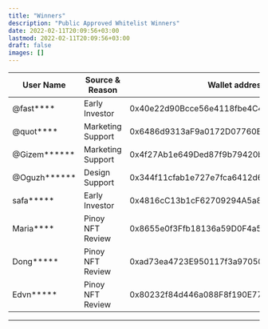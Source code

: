 ```yaml
---
title: "Winners"
description: "Public Approved Whitelist Winners"
date: 2022-02-11T20:09:56+03:00
lastmod: 2022-02-11T20:09:56+03:00
draft: false
images: []
---
```

<div class="table-responsive">

| **User Name** | **Source & Reason** | **Wallet address**                         |
|---------------|---------------------|--------------------------------------------|
| @fast****     | Early Investor      | 0x40e22d90Bcce56e4118fbe4C4404481d3B752bD2 |
| @quot****     | Marketing Support   | 0x6486d9313aF9a0172D07760ED309EA608b16c97e |
| @Gizem******  | Marketing Support   | 0x4f27Ab1e649Ded87f9b79420b11B7c68d08E9432 |
| @Oguzh******  | Design Support      | 0x344f11cfab1e727e7fca6412d6d8d4b6eaa45c71 |
| safa*****     | Early Investor      | 0x4816cC13b1cF62709294A5a833BEc5d045De7EAC |
| Maria****     |  Pinoy NFT Review   | 0x8655e0f3Ffb18136a59D0F4a5f7d2EFcD4475CF0 |
| Dong*****     |  Pinoy NFT Review   | 0xad73ea4723E950117f3a97050D5A6Be7EC5Ad2d6 |
| Edvn*****     |  Pinoy NFT Review   | 0x80232f84d446a088F8f190E772E9C0C48e397B71 |

</div>

------------
